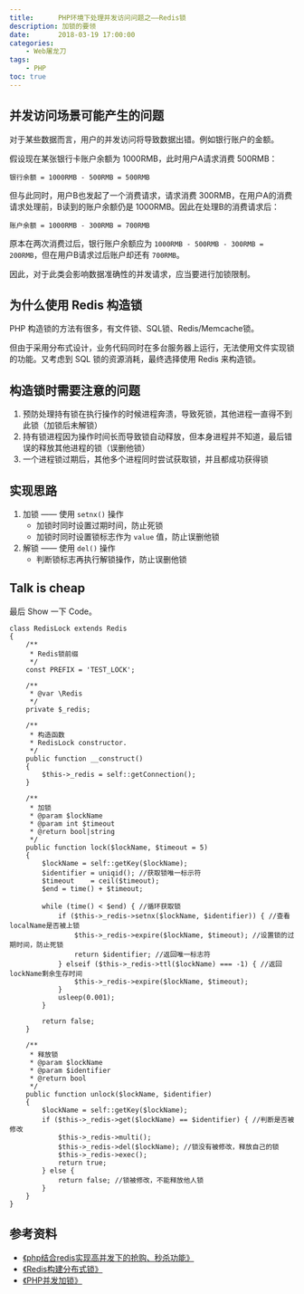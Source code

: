 ```yaml
---
title:      PHP环境下处理并发访问问题之——Redis锁
description: 加锁的要领
date:       2018-03-19 17:00:00
categories:
    - Web屠龙刀
tags:
    - PHP
toc: true
---
```


## 并发访问场景可能产生的问题

对于某些数据而言，用户的并发访问将导致数据出错。例如银行账户的金额。

假设现在某张银行卡账户余额为 1000RMB，此时用户A请求消费 500RMB：

```
银行余额 = 1000RMB - 500RMB = 500RMB
```

但与此同时，用户B也发起了一个消费请求，请求消费 300RMB，在用户A的消费请求处理前，B读到的账户余额仍是 1000RMB。因此在处理B的消费请求后：

```
账户余额 = 1000RMB - 300RMB = 700RMB
```

原本在两次消费过后，银行账户余额应为 `1000RMB - 500RMB - 300RMB = 200RMB`，但在用户B请求过后账户却还有 `700RMB`。

因此，对于此类会影响数据准确性的并发请求，应当要进行加锁限制。

## 为什么使用 Redis 构造锁

PHP 构造锁的方法有很多，有文件锁、SQL锁、Redis/Memcache锁。

但由于采用分布式设计，业务代码同时在多台服务器上运行，无法使用文件实现锁的功能。又考虑到 SQL 锁的资源消耗，最终选择使用 Redis 来构造锁。

## 构造锁时需要注意的问题

1. 预防处理持有锁在执行操作的时候进程奔溃，导致死锁，其他进程一直得不到此锁（加锁后未解锁）
2. 持有锁进程因为操作时间长而导致锁自动释放，但本身进程并不知道，最后错误的释放其他进程的锁（误删他锁）
3. 一个进程锁过期后，其他多个进程同时尝试获取锁，并且都成功获得锁

## 实现思路

1. 加锁 —— 使用 `setnx()` 操作
    - 加锁时同时设置过期时间，防止死锁
    - 加锁时同时设置锁标志作为 `value` 值，防止误删他锁
2. 解锁 —— 使用 `del()` 操作
    - 判断锁标志再执行解锁操作，防止误删他锁

## Talk is cheap

最后 Show 一下 Code。

```
class RedisLock extends Redis
{
    /**
     * Redis锁前缀
     */
    const PREFIX = 'TEST_LOCK';

    /**
     * @var \Redis
     */
    private $_redis;

    /**
     * 构造函数
     * RedisLock constructor.
     */
    public function __construct()
    {
        $this->_redis = self::getConnection();
    }

    /**
     * 加锁
     * @param $lockName
     * @param int $timeout
     * @return bool|string
     */
    public function lock($lockName, $timeout = 5)
    {
        $lockName = self::getKey($lockName);
        $identifier = uniqid(); //获取锁唯一标示符
        $timeout    = ceil($timeout);
        $end = time() + $timeout;

        while (time() < $end) { //循环获取锁
            if ($this->_redis->setnx($lockName, $identifier)) { //查看localName是否被上锁
                $this->_redis->expire($lockName, $timeout); //设置锁的过期时间，防止死锁
                return $identifier; //返回唯一标志符
            } elseif ($this->_redis->ttl($lockName) === -1) { //返回lockName剩余生存时间
                $this->_redis->expire($lockName, $timeout);
            }
            usleep(0.001);
        }

        return false;
    }

    /**
     * 释放锁
     * @param $lockName
     * @param $identifier
     * @return bool
     */
    public function unlock($lockName, $identifier)
    {
        $lockName = self::getKey($lockName);
        if ($this->_redis->get($lockName) == $identifier) { //判断是否被修改
            $this->_redis->multi();
            $this->_redis->del($lockName); //锁没有被修改，释放自己的锁
            $this->_redis->exec();
            return true;
        } else {
            return false; //锁被修改，不能释放他人锁
        }
    }
}
```

## 参考资料

- [《php结合redis实现高并发下的抢购、秒杀功能》](http://blog.csdn.net/nuli888/article/details/51865401)
- [《Redis构建分布式锁》](http://www.jb51.net/article/109704.htm)
- [《PHP并发加锁》](http://blog.csdn.net/clevercode/article/details/52493568)